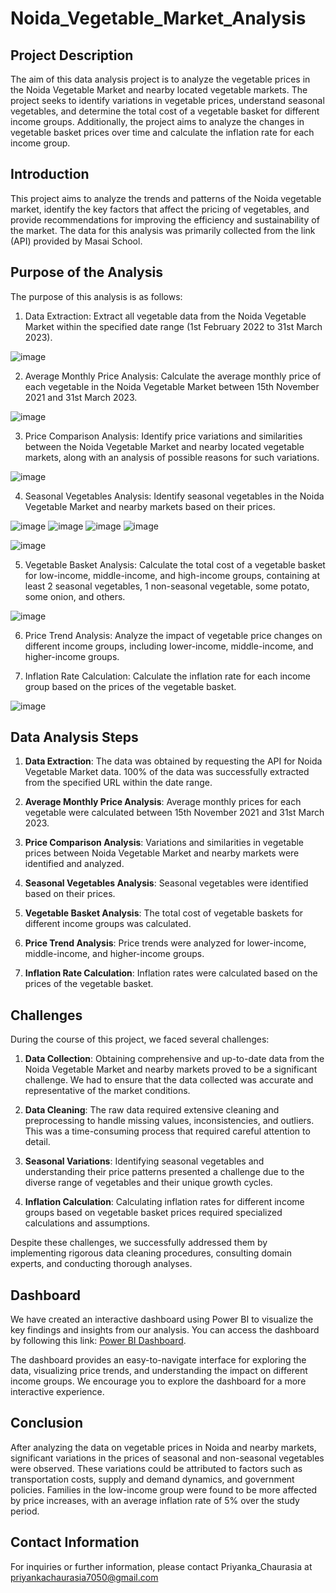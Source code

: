 # Noida_Vegetable_Market_Analysis

## Project Description

The aim of this data analysis project is to analyze the vegetable prices in the Noida Vegetable Market and nearby located vegetable markets. The project seeks to identify variations in vegetable prices, understand seasonal vegetables, and determine the total cost of a vegetable basket for different income groups. Additionally, the project aims to analyze the changes in vegetable basket prices over time and calculate the inflation rate for each income group.

## Introduction

This project aims to analyze the trends and patterns of the Noida vegetable market, identify the key factors that affect the pricing of vegetables, and provide recommendations for improving the efficiency and sustainability of the market. The data for this analysis was primarily collected from the link (API) provided by Masai School.

## Purpose of the Analysis

The purpose of this analysis is as follows:

1. Data Extraction: Extract all vegetable data from the Noida Vegetable Market within the specified date range (1st February 2022 to 31st March 2023).

![image](https://github.com/priyankachaurasiaa/Noida_Vegetable_Market_Analysis/assets/134799886/0898d9d6-f961-4435-b141-c33e2b96def5)

2. Average Monthly Price Analysis: Calculate the average monthly price of each vegetable in the Noida Vegetable Market between 15th November 2021 and 31st March 2023.

![image](https://github.com/priyankachaurasiaa/Noida_Vegetable_Market_Analysis/assets/134799886/fc2bd290-fb21-4037-964c-1ff8c957dd69)

3. Price Comparison Analysis: Identify price variations and similarities between the Noida Vegetable Market and nearby located vegetable markets, along with an analysis of possible reasons for such variations.

![image](https://github.com/priyankachaurasiaa/Noida_Vegetable_Market_Analysis/assets/134799886/70593c9f-63d2-4899-88a4-6fdf7014c141)
   
4. Seasonal Vegetables Analysis: Identify seasonal vegetables in the Noida Vegetable Market and nearby markets based on their prices.

![image](https://github.com/priyankachaurasiaa/Noida_Vegetable_Market_Analysis/assets/134799886/df8c4bc3-e532-4d1e-8104-bd5ce468b93b)
![image](https://github.com/priyankachaurasiaa/Noida_Vegetable_Market_Analysis/assets/134799886/68646f96-1fa5-4e14-8c90-268a374f46aa)
![image](https://github.com/priyankachaurasiaa/Noida_Vegetable_Market_Analysis/assets/134799886/bf776fbf-b578-45cd-9128-00b248daa055)
![image](https://github.com/priyankachaurasiaa/Noida_Vegetable_Market_Analysis/assets/134799886/bfb6173f-95e2-4e66-8697-7d9e116bc2e4)

![image](https://github.com/priyankachaurasiaa/Noida_Vegetable_Market_Analysis/assets/134799886/8ae7e586-8277-4075-8914-0ff88e7b0cfb)


5. Vegetable Basket Analysis: Calculate the total cost of a vegetable basket for low-income, middle-income, and high-income groups, containing at least 2 seasonal vegetables, 1 non-seasonal vegetable, some potato, some onion, and others.

![image](https://github.com/priyankachaurasiaa/Noida_Vegetable_Market_Analysis/assets/134799886/6fd2e757-ead5-425f-ad7a-a6fbb02ce4f8)

6. Price Trend Analysis: Analyze the impact of vegetable price changes on different income groups, including lower-income, middle-income, and higher-income groups.

7. Inflation Rate Calculation: Calculate the inflation rate for each income group based on the prices of the vegetable basket.

![image](https://github.com/priyankachaurasiaa/Noida_Vegetable_Market_Analysis/assets/134799886/7eb1c380-e4d6-4019-a346-239f5aeb383a)

## Data Analysis Steps

1. **Data Extraction**: The data was obtained by requesting the API for Noida Vegetable Market data. 100% of the data was successfully extracted from the specified URL within the date range.

2. **Average Monthly Price Analysis**: Average monthly prices for each vegetable were calculated between 15th November 2021 and 31st March 2023.

3. **Price Comparison Analysis**: Variations and similarities in vegetable prices between Noida Vegetable Market and nearby markets were identified and analyzed.

4. **Seasonal Vegetables Analysis**: Seasonal vegetables were identified based on their prices.

5. **Vegetable Basket Analysis**: The total cost of vegetable baskets for different income groups was calculated.

6. **Price Trend Analysis**: Price trends were analyzed for lower-income, middle-income, and higher-income groups.

7. **Inflation Rate Calculation**: Inflation rates were calculated based on the prices of the vegetable basket.

## Challenges

During the course of this project, we faced several challenges:

1. **Data Collection**: Obtaining comprehensive and up-to-date data from the Noida Vegetable Market and nearby markets proved to be a significant challenge. We had to ensure that the data collected was accurate and representative of the market conditions.

2. **Data Cleaning**: The raw data required extensive cleaning and preprocessing to handle missing values, inconsistencies, and outliers. This was a time-consuming process that required careful attention to detail.

3. **Seasonal Variations**: Identifying seasonal vegetables and understanding their price patterns presented a challenge due to the diverse range of vegetables and their unique growth cycles.

4. **Inflation Calculation**: Calculating inflation rates for different income groups based on vegetable basket prices required specialized calculations and assumptions.

Despite these challenges, we successfully addressed them by implementing rigorous data cleaning procedures, consulting domain experts, and conducting thorough analyses.

## Dashboard

We have created an interactive dashboard using Power BI to visualize the key findings and insights from our analysis. You can access the dashboard by following this link: [Power BI Dashboard](https://github.com/priyankachaurasiaa/Noida_Vegetable_Market_Analysis/blob/main/Pandas_Dashboard.pbix).

The dashboard provides an easy-to-navigate interface for exploring the data, visualizing price trends, and understanding the impact on different income groups. We encourage you to explore the dashboard for a more interactive experience.


## Conclusion

After analyzing the data on vegetable prices in Noida and nearby markets, significant variations in the prices of seasonal and non-seasonal vegetables were observed. These variations could be attributed to factors such as transportation costs, supply and demand dynamics, and government policies. Families in the low-income group were found to be more affected by price increases, with an average inflation rate of 5% over the study period.

## Contact Information

For inquiries or further information, please contact Priyanka_Chaurasia at priyankachaurasia7050@gmail.com
